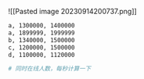 ![[Pasted image 20230914200737.png]]
```bash
a, 1300000, 1400000
a, 1899999, 1999999
b, 1340000, 1500000
c, 1200000, 1500000
d, 1100000, 1120000

# 同时在线人数，每秒计算一下


```
